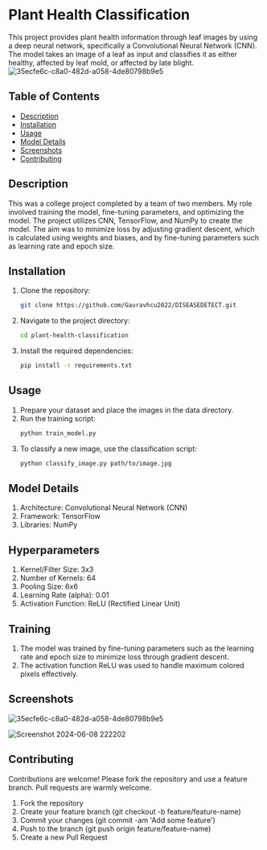 # Plant Health Classification

This project provides plant health information through leaf images by using a deep neural network, specifically a Convolutional Neural Network (CNN). The model takes an image of a leaf as input and classifies it as either healthy, affected by leaf mold, or affected by late blight.
![35ecfe6c-c8a0-482d-a058-4de80798b9e5](https://github.com/Gauravhcu2022/DISEASEDETECT/assets/140634022/c9706b00-e766-4248-ad87-cf4aa2df77da)


## Table of Contents

- [Description](#description)
- [Installation](#installation)
- [Usage](#usage)
- [Model Details](#model-details)
- [Screenshots](#screenshots)
- [Contributing](#contributing)

## Description

This was a college project completed by a team of two members. My role involved training the model, fine-tuning parameters, and optimizing the model. The project utilizes CNN, TensorFlow, and NumPy to create the model. The aim was to minimize loss by adjusting gradient descent, which is calculated using weights and biases, and by fine-tuning parameters such as learning rate and epoch size.

## Installation

1. Clone the repository:
   ```bash
   git clone https://github.com/Gauravhcu2022/DISEASEDETECT.git
   
2. Navigate to the project directory:
   ```bash
   cd plant-health-classification
3. Install the required dependencies:
   ```bash
   pip install -r requirements.txt

## Usage
1. Prepare your dataset and place the images in the data directory.
2. Run the training script:
   ```bash
   python train_model.py
3. To classify a new image, use the classification script:
   ```bash
   python classify_image.py path/to/image.jpg

## Model Details
1. Architecture: Convolutional Neural Network (CNN)
2. Framework: TensorFlow
3. Libraries: NumPy

## Hyperparameters
1. Kernel/Filter Size: 3x3
2. Number of Kernels: 64
3. Pooling Size: 6x6
4. Learning Rate (alpha): 0.01
5. Activation Function: ReLU (Rectified Linear Unit)

## Training
1. The model was trained by fine-tuning parameters such as the learning rate and epoch size to minimize loss through gradient descent.
2. The activation function ReLU was used to handle maximum colored pixels effectively.

## Screenshots
![35ecfe6c-c8a0-482d-a058-4de80798b9e5](https://github.com/Gauravhcu2022/DISEASEDETECT/assets/140634022/e144b458-48b5-4255-9649-05c298adb0b4)

![Screenshot 2024-06-08 222202](https://github.com/Gauravhcu2022/DISEASEDETECT/assets/140634022/9b4ac1d9-dd27-45b0-9dea-d1310f859741)


## Contributing
Contributions are welcome! Please fork the repository and use a feature branch. Pull requests are warmly welcome.
1. Fork the repository
2. Create your feature branch (git checkout -b feature/feature-name)
3. Commit your changes (git commit -am 'Add some feature')
4. Push to the branch (git push origin feature/feature-name)
5. Create a new Pull Request


